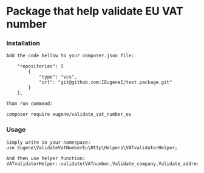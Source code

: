 # Package that help validate EU VAT number
### Installation
    Add the code bellow to your composer.json file:

        "repositories": [
            {
                "type": "vcs",
                "url": "git@github.com:IEugeneI/test.package.git"
            }
        ],

    Than run command:

    composer require eugene/validate_vat_number_eu

### Usage
    Simply write in your namespace:
    use Eugene\ValidateVatNumberEu\Http\Helpers\VATvalidatorHelper;
    
    And then use helper function:
    VATvalidatorHelper::validate(VATnumber,Validate_company,Validate_address,Include_raw_response)

